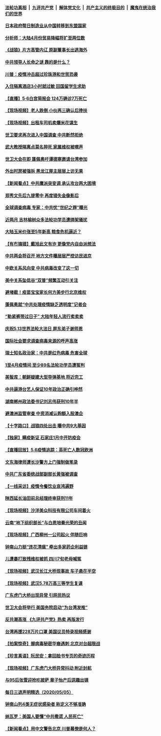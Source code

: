 ####  [法轮功真相](../../../../basic/blob/master/README.md?t=05070701) &nbsp;|&nbsp; [九评共产党](../../../../9ping.md/blob/master/README.md?t=05070701) &nbsp;|&nbsp; [解体党文化](../../../../jtdwh.md/blob/master/README.md?t=05070701)  &nbsp;|&nbsp; [共产主义的终极目的](../../../../gczydzjmd.md/blob/master/README.md?t=05070701) &nbsp;|&nbsp; [魔鬼在统治我们的世界](../../../../mgztzwmdsj.md/blob/master/README.md?t=05070701) 

#### [日本政府帮日制造业从中国转移到东盟国家](../pages/nsc413/n12088136.md?t=05070701) 

#### [分析师：大陆4月份贸易降幅将扩至两位数](../pages/nsc413/n12088479.md?t=05070701) 

#### [《战狼》片方高管内讧 原副董事长出逃海外](../pages/nsc413/n12088319.md?t=05070701) 

#### [中共领导人长命之谜 靠的是什么？](../pages/nsc413/n12087962.md?t=05070701) 

#### [川普：疫情冲击超过珍珠港和世贸恐袭](../pages/nsc413/n12088478.md?t=05070701) 

#### [入住隔离酒店3小时就过敏 回国留学生求助](../pages/nsc413/n12088488.md?t=05070701) 

#### [【直播】5·6白宫简报会 124万确诊7万死亡](../pages/nsc413/n12088360.md?t=05070701) 

#### [【现场视频】老人跌倒 小伙再三确认后搀扶](../pages/nsc413/n12088003.md?t=05070701) 

#### [【现场视频】出租车司机卖爆米花谋生](../pages/nsc413/n12088002.md?t=05070701) 

#### [世卫要求再次进入中国调查 中共断然拒绝](../pages/nsc413/n12088138.md?t=05070701) 

#### [武大教授隔离点莫名猝死 家属维权被噤声](../pages/nsc413/n12088351.md?t=05070701) 

#### [世卫大会在即 蓬佩奥吁谭德塞邀请台湾参加](../pages/nsc413/n12088309.md?t=05070701) 

#### [外出时房被强拆 黑龙江屋主层层上访无果](../pages/nsc413/n12088308.md?t=05070701) 

#### [【新闻看点】中共鹰派突变调 承认攻台两大困境](../pages/nsc413/n12087990.md?t=05070701) 

#### [郑秀文先后九提零中 再度错失金像影后](../pages/nsc413/n12088125.md?t=05070701) 

#### [全球调查病毒 专家：中共忧“世纪之罪”曝光](../pages/nsc413/n12088248.md?t=05070701) 

#### [近两月 吉林榆树众多法轮功学员遭绑架骚扰](../pages/nsc413/n12085058.md?t=05070701) 

#### [大陆玉米价涨至5年新高 粮食危机逼近？](../pages/nsc413/n12088112.md?t=05070701) 

#### [【有冇搞错】戴旭此文有诈 更像党内自由派想法](../pages/nsc413/n12088193.md?t=05070701) 

#### [中共两会将召开 地方文件曝层层严控访民进京](../pages/nsc413/n12087385.md?t=05070701) 

#### [中欧关系风向变 中共病毒改变了这一切](../pages/nsc413/n12087998.md?t=05070701) 

#### [美中关系坠低谷“双普”频繁互动引关注](../pages/nsc413/n12087972.md?t=05070701) 

#### [避堵截！疫苗宝宝家长何方美步行北京维权](../pages/nsc413/n12087912.md?t=05070701) 

#### [蓬佩奥就“中共处理疫情缺乏透明度”记者会](../pages/nsc413/n12087868.md?t=05070701) 

#### [“勒紧裤带过日子” 大陆年轻人流行卖卖卖](../pages/nsc413/n12088005.md?t=05070701) 

#### [庆祝5.13世界法轮大法日 屏东弟子谢师恩](../pages/nsc413/n12085118.md?t=05070701) 

#### [国际社会要求调查病毒来源的呼声高涨](../pages/nsc413/n12087812.md?t=05070701) 

#### [瑞士知名政治家：中共是红色病毒 危害全球](../pages/nsc413/n12087864.md?t=05070701) 


#### [1至4月疫情间 至少89名法轮功学员遭冤判](../pages/nsc413/n12087370.md?t=05070701) 

#### [美智库：朝鲜疑建大型导弹基地 将近完工](../pages/nsc413/n12087833.md?t=05070701) 

#### [中共逼港台艺人保证10年政治正确引哗然](../pages/nsc413/n12087823.md?t=05070701) 

#### [湖南郴州政法委书记刘志伟获刑10年半](../pages/nsc413/n12087406.md?t=05070701) 

#### [避澳洲监管审查 中资消减认购额入股澳企](../pages/nsc413/n12086874.md?t=05070701) 

#### [【十字路口】战狼四处出击 曝中共9大基因](../pages/nsc413/n12086271.md?t=05070701) 

#### [【独家】瞒疫新证 石家庄1月中开防疫会](../pages/nsc413/n12086051.md?t=05070701) 

#### [【直播回放】5.6疫情追踪：英死亡人数冠欧洲](../pages/nsc413/n12087417.md?t=05070701) 

#### [文东海律师遭长沙警方上门强制做笔录](../pages/nsc413/n12087202.md?t=05070701) 

#### [中共广东省委统战部副部长黄强被调查](../pages/nsc413/n12084530.md?t=05070701) 

#### [【一线采访】疫情令餐饮业哀鸿遍野](../pages/nsc413/n12087010.md?t=05070701) 

#### [陕西延长油田前总经理终审获刑11年](../pages/nsc413/n12087238.md?t=05070701) 

#### [【现场视频】沙洋美众科技有限公司车间着火](../pages/nsc413/n12087057.md?t=05070701) 

#### [云南“地下组织部长”与白恩培秦光荣的丑闻](../pages/nsc413/n12087058.md?t=05070701) 

#### [【现场视频】广西柳州一公司起火 伴随巨响](../pages/nsc413/n12086773.md?t=05070701) 

#### [钟南山力挺“连花清瘟” 牵出多家药企利益链](../pages/nsc413/n12085927.md?t=05070701) 

#### [儿遭暴打致残维权被抓  四川7旬老母喊冤](../pages/nsc413/n12085007.md?t=05070701) 

#### [【现场视频】武汉长江大桥现事故 车子悬在半空](../pages/nsc413/n12086624.md?t=05070701) 

#### [【现场视频】武汉5.78万高三等学生复课](../pages/nsc413/n12086260.md?t=05070701) 

#### [广东虎门大桥出现异常 引网民热议](../pages/nsc413/n12086375.md?t=05070701) 

#### [世卫大会将举行 美国务院启动“为台湾发推”](../pages/nsc413/n12086376.md?t=05070701) 

#### [反共潮高涨 《九评共产党》热卖 再版发行](../pages/nsc413/n12066971.md?t=05070701) 

#### [台湾再援228万片口罩 美国议员特录视频感谢](../pages/nsc413/n12086317.md?t=05070701) 

#### [【拍案惊奇】握病毒秘密华裔遇刺 北京对台超限战](../pages/nsc413/n12086030.md?t=05070701) 

#### [【珍言真语】阮民安：拿回脸书专页的奇迹历程](../pages/nsc413/n12085589.md?t=05070701) 

#### [【现场视频】广东虎门大桥异常抖动 附近封航](../pages/nsc413/n12084369.md?t=05070701) 

#### [与95后张雪迎抢吃披萨 章子怡产后逗趣出镜](../pages/nsc413/n12085916.md?t=05070701) 

#### [每日三退声明精选（2020/05/05）](../pages/nsc413/n12086178.md?t=05070701) 

#### [钟南山列4类无症状感染者 称定义不够准确](../pages/nsc413/n12085755.md?t=05070701) 

#### [纳瓦罗：美国人要懂“中共撒谎 人民死亡”](../pages/nsc413/n12085419.md?t=05070701) 

#### [【新闻看点】用中文警告北京 川普幕僚是何人？](../pages/nsc413/n12085506.md?t=05070701) 

